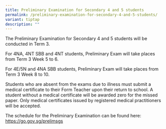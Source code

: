 ```yaml
---
title: Preliminary Examination for Secondary 4 and 5 students
permalink: /preliminary-examination-for-secondary-4-and-5-students/
variant: tiptap
description: ""
---
```

<p>The Preliminary Examination for Secondary 4 and 5 students will be conducted
in Term 3.</p>
<p>For 4NA, 4NT SBB and 4NT students, Preliminary Exam will take places from
Term 3 Week 5 to 6.</p>
<p>For 4E/5N and 4NA SBB students, Preliminary Exam will take places from
Term 3 Week 8 to 10.</p>
<p>Students who are absent from the exams due to illness must submit a medical
certificate to their Form Teacher upon their return to school. A student
without a medical certificate will be awarded zero for the missed paper.
Only medical certificates issued by registered medical practitioners will
be accepted.</p>
<p>The schedule for the Preliminary Examination can be found here: <a href="https://go.gov.sg/prelimsgs" rel="noopener noreferrer nofollow" target="_blank">https://go.gov.sg/prelimsgs</a>
</p>